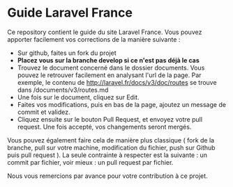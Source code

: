 Guide Laravel France
====================

Ce repository contient le guide du site Laravel France. Vous pouvez apporter facilement vos corrections de la manière suivante :

- Sur github, faites un fork du projet
- **Placez vous sur la branche develop si ce n'est pas déjà le cas**
- Trouvez le document concerné dans le dossier documents. Vous pouvez le retrouver facilement en analysant l'url de la page. Par exemple, le contenu de http://laravel.fr/docs/v3/doc/routes se trouve dans /documents/v3/routes.md
- Une fois sur le document, cliquez sur Edit.
- Faites vos modifications, puis en bas de la page, ajoutez un message de commit et validez.
- Cliquez ensuite sur le bouton Pull Request, et envoyez votre pull request. Une fois accepté, vos changements seront mergés.

Vous pouvez également faire cela de manière plus classique ( fork de la branche, pull sur votre machine, modification du fichier, push sur Github puis pull request ). La seule contrainte à respecter est la suivante : un commit par fichier, voir mieux : un pull request par fichier.

Nous vous remercions par avance pour votre contribution à ce projet.
